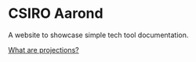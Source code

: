 # CSIRO Aarond

A website to showcase simple tech tool documentation.

[What are projections?](docs/Projections.md)
